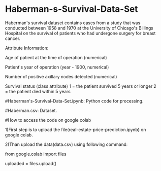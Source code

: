 # Haberman-s-Survival-Data-Set
Haberman's survival dataset contains cases from a study that was conducted between 1958 and 1970 at the University of Chicago's Billings Hospital on the survival of patients who had undergone surgery for breast cancer.

Attribute Information:

Age of patient at the time of operation (numerical)

Patient's year of operation (year - 1900, numerical)

Number of positive axillary nodes detected (numerical)

Survival status (class attribute) 1 = the patient survived 5 years or longer 2 = the patient died within 5 years

#Haberman's-Survival-Data-Set.ipynb: Python code for processing.

#Haberman.csv: Dataset.

#How to access the code on google colab

1)First step is to upload the file(real-estate-price-prediction.ipynb) on google colab.

2)Than upload the data(data.csv) using following command:

from google.colab import files

uploaded = files.upload()
